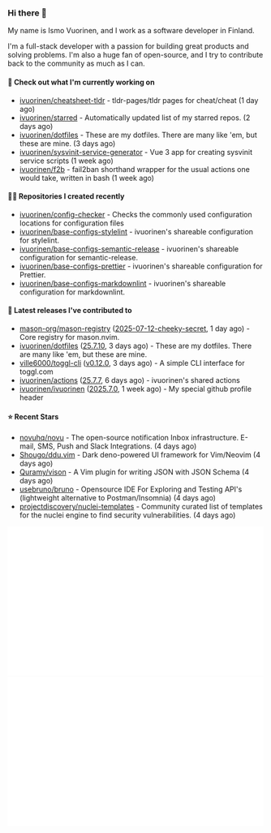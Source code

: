 
### Hi there 👋

My name is Ismo Vuorinen, and I work as a software developer in Finland.

I'm a full-stack developer with a passion for building great products and solving problems.
I'm also a huge fan of open-source, and I try to contribute back to the community as much as I can.

#### 👷 Check out what I'm currently working on

- [ivuorinen/cheatsheet-tldr](https://github.com/ivuorinen/cheatsheet-tldr) - tldr-pages/tldr pages for cheat/cheat (1 day ago)
- [ivuorinen/starred](https://github.com/ivuorinen/starred) - Automatically updated list of my starred repos. (2 days ago)
- [ivuorinen/dotfiles](https://github.com/ivuorinen/dotfiles) - These are my dotfiles. There are many like &#39;em, but these are mine. (3 days ago)
- [ivuorinen/sysvinit-service-generator](https://github.com/ivuorinen/sysvinit-service-generator) - Vue 3 app for creating sysvinit service scripts (1 week ago)
- [ivuorinen/f2b](https://github.com/ivuorinen/f2b) - fail2ban shorthand wrapper for the usual actions one would take, written in bash (1 week ago)

#### 👨‍💻 Repositories I created recently

- [ivuorinen/config-checker](https://github.com/ivuorinen/config-checker) - Checks the commonly used configuration locations for configuration files
- [ivuorinen/base-configs-stylelint](https://github.com/ivuorinen/base-configs-stylelint) - ivuorinen&#39;s shareable configuration for stylelint.
- [ivuorinen/base-configs-semantic-release](https://github.com/ivuorinen/base-configs-semantic-release) - ivuorinen&#39;s shareable configuration for semantic-release.
- [ivuorinen/base-configs-prettier](https://github.com/ivuorinen/base-configs-prettier) - ivuorinen&#39;s shareable configuration for Prettier.
- [ivuorinen/base-configs-markdownlint](https://github.com/ivuorinen/base-configs-markdownlint) - ivuorinen&#39;s shareable configuration for markdownlint.

#### 🚀 Latest releases I've contributed to

- [mason-org/mason-registry](https://github.com/mason-org/mason-registry) ([2025-07-12-cheeky-secret](https://github.com/mason-org/mason-registry/releases/tag/2025-07-12-cheeky-secret), 1 day ago) - Core registry for mason.nvim.
- [ivuorinen/dotfiles](https://github.com/ivuorinen/dotfiles) ([25.7.10](https://github.com/ivuorinen/dotfiles/releases/tag/25.7.10), 3 days ago) - These are my dotfiles. There are many like &#39;em, but these are mine.
- [ville6000/toggl-cli](https://github.com/ville6000/toggl-cli) ([v0.12.0](https://github.com/ville6000/toggl-cli/releases/tag/v0.12.0), 3 days ago) - A simple CLI interface for toggl.com
- [ivuorinen/actions](https://github.com/ivuorinen/actions) ([25.7.7](https://github.com/ivuorinen/actions/releases/tag/25.7.7), 6 days ago) - ivuorinen&#39;s shared actions
- [ivuorinen/ivuorinen](https://github.com/ivuorinen/ivuorinen) ([2025.7.0](https://github.com/ivuorinen/ivuorinen/releases/tag/2025.7.0), 1 week ago) - My special github profile header

#### ⭐ Recent Stars

- [novuhq/novu](https://github.com/novuhq/novu) - The open-source notification Inbox infrastructure. E-mail, SMS, Push and Slack Integrations. (4 days ago)
- [Shougo/ddu.vim](https://github.com/Shougo/ddu.vim) - Dark deno-powered UI framework for Vim/Neovim (4 days ago)
- [Quramy/vison](https://github.com/Quramy/vison) - A Vim plugin for writing JSON with JSON Schema (4 days ago)
- [usebruno/bruno](https://github.com/usebruno/bruno) - Opensource IDE For Exploring and Testing API&#39;s (lightweight alternative to Postman/Insomnia) (4 days ago)
- [projectdiscovery/nuclei-templates](https://github.com/projectdiscovery/nuclei-templates) - Community curated list of templates for the nuclei engine to find security vulnerabilities. (4 days ago)



<picture>
  <source srcset="https://raw.githubusercontent.com/ivuorinen/github-stats/master/generated/overview.svg#gh-dark-mode-only" media="(prefers-color-scheme: dark)" />
  <img src="https://raw.githubusercontent.com/ivuorinen/github-stats/master/generated/overview.svg#gh-light-mode-only" alt="Overview of my activity" />
</picture>
<picture>
  <source srcset="https://raw.githubusercontent.com/ivuorinen/github-stats/master/generated/languages.svg#gh-dark-mode-only" media="(prefers-color-scheme: dark)" />
  <img src="https://raw.githubusercontent.com/ivuorinen/github-stats/master/generated/languages.svg#gh-light-mode-only" alt="Languages I have been using" />
</picture>


